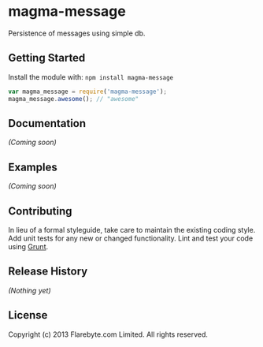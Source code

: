 # magma-message

Persistence of messages using simple db.

## Getting Started
Install the module with: `npm install magma-message`

```javascript
var magma_message = require('magma-message');
magma_message.awesome(); // "awesome"
```

## Documentation
_(Coming soon)_

## Examples
_(Coming soon)_

## Contributing
In lieu of a formal styleguide, take care to maintain the existing coding style. Add unit tests for any new or changed functionality. Lint and test your code using [Grunt](http://gruntjs.com/).

## Release History
_(Nothing yet)_

## License
Copyright (c) 2013 Flarebyte.com Limited.
All rights reserved.
